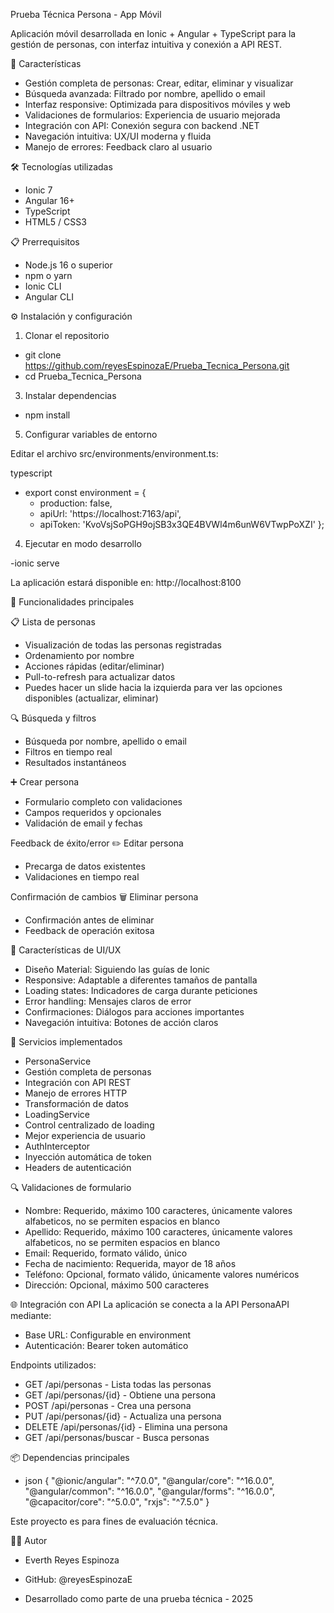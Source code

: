 Prueba Técnica Persona - App Móvil

Aplicación móvil desarrollada en Ionic + Angular + TypeScript para la gestión de personas, con interfaz intuitiva y conexión a API REST.

🚀 Características
- Gestión completa de personas: Crear, editar, eliminar y visualizar
- Búsqueda avanzada: Filtrado por nombre, apellido o email
- Interfaz responsive: Optimizada para dispositivos móviles y web
- Validaciones de formularios: Experiencia de usuario mejorada
- Integración con API: Conexión segura con backend .NET
- Navegación intuitiva: UX/UI moderna y fluida
- Manejo de errores: Feedback claro al usuario

🛠️ Tecnologías utilizadas
- Ionic 7
- Angular 16+
- TypeScript
- HTML5 / CSS3

📋 Prerrequisitos
- Node.js 16 o superior
- npm o yarn
- Ionic CLI
- Angular CLI

⚙️ Instalación y configuración

1. Clonar el repositorio
- git clone https://github.com/reyesEspinozaE/Prueba_Tecnica_Persona.git
- cd Prueba_Tecnica_Persona

3. Instalar dependencias

- npm install

5. Configurar variables de entorno
   
Editar el archivo src/environments/environment.ts:

typescript
- export const environment = {
  - production: false,
  - apiUrl: 'https://localhost:7163/api',
  - apiToken: 'KvoVsjSoPGH9ojSB3x3QE4BVWl4m6unW6VTwpPoXZI'
};

4. Ejecutar en modo desarrollo

-ionic serve

La aplicación estará disponible en: http://localhost:8100

🎯 Funcionalidades principales

📋 Lista de personas
- Visualización de todas las personas registradas
- Ordenamiento por nombre
- Acciones rápidas (editar/eliminar)
- Pull-to-refresh para actualizar datos
- Puedes hacer un slide hacia la izquierda para ver las opciones disponibles (actualizar, eliminar)

🔍 Búsqueda y filtros
- Búsqueda por nombre, apellido o email
- Filtros en tiempo real
- Resultados instantáneos

➕ Crear persona

- Formulario completo con validaciones
- Campos requeridos y opcionales
- Validación de email y fechas

Feedback de éxito/error
✏️ Editar persona
- Precarga de datos existentes
- Validaciones en tiempo real

Confirmación de cambios
🗑️ Eliminar persona

- Confirmación antes de eliminar
- Feedback de operación exitosa

🎨 Características de UI/UX

- Diseño Material: Siguiendo las guías de Ionic
- Responsive: Adaptable a diferentes tamaños de pantalla
- Loading states: Indicadores de carga durante peticiones
- Error handling: Mensajes claros de error
- Confirmaciones: Diálogos para acciones importantes
- Navegación intuitiva: Botones de acción claros

🔧 Servicios implementados

- PersonaService
- Gestión completa de personas
- Integración con API REST
- Manejo de errores HTTP
- Transformación de datos
- LoadingService
- Control centralizado de loading
- Mejor experiencia de usuario
- AuthInterceptor
- Inyección automática de token
- Headers de autenticación

🔍 Validaciones de formulario

- Nombre: Requerido, máximo 100 caracteres, únicamente valores alfabeticos, no se permiten espacios en blanco
- Apellido: Requerido, máximo 100 caracteres, únicamente valores alfabeticos, no se permiten espacios en blanco
- Email: Requerido, formato válido, único
- Fecha de nacimiento: Requerida, mayor de 18 años
- Teléfono: Opcional, formato válido, únicamente valores numéricos
- Dirección: Opcional, máximo 500 caracteres
  
🌐 Integración con API
La aplicación se conecta a la API PersonaAPI mediante:

- Base URL: Configurable en environment
- Autenticación: Bearer token automático

Endpoints utilizados:
- GET /api/personas - Lista todas las personas
- GET /api/personas/{id} - Obtiene una persona
- POST /api/personas - Crea una persona
- PUT /api/personas/{id} - Actualiza una persona
- DELETE /api/personas/{id} - Elimina una persona
- GET /api/personas/buscar - Busca personas

📦 Dependencias principales
- json
{
  "@ionic/angular": "^7.0.0",
  "@angular/core": "^16.0.0",
  "@angular/common": "^16.0.0",
  "@angular/forms": "^16.0.0",
  "@capacitor/core": "^5.0.0",
  "rxjs": "^7.5.0"
}

Este proyecto es para fines de evaluación técnica.

👨‍💻 Autor
- Everth Reyes Espinoza

- GitHub: @reyesEspinozaE
- Desarrollado como parte de una prueba técnica - 2025
